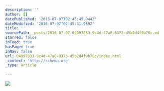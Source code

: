 ```yaml
---
description: ''
author: []
datePublished: '2016-07-07T02:45:45.944Z'
dateModified: '2016-07-07T02:45:31.989Z'
title: ''
sourcePath: _posts/2016-07-07-04097833-9c4d-47a8-8373-d5b2d4f9b70c.md
starred: false
inFeed: true
hasPage: true
inNav: false
url: 04097833-9c4d-47a8-8373-d5b2d4f9b70c/index.html
_context: 'http://schema.org'
_type: Article

---
```

![](https://the-grid-user-content.s3-us-west-2.amazonaws.com/2cd42234-ab7f-4347-89e8-0ccb1050d0f4.jpg)